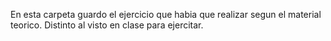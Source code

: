 En esta carpeta guardo el ejercicio que habia que realizar segun el material teorico. Distinto al visto en clase para ejercitar.
